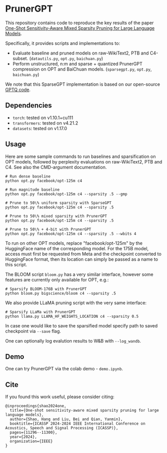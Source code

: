 # PrunerGPT

This repository contains code to reproduce the key results of the paper [One-Shot Sensitivity-Aware Mixed Sparsity Pruning for Large Language Models](https://arxiv.org/abs/2310.09499).

Specifically, it provides scripts and implementations to:

* Evaluate baseline and pruned models on raw-WikiText2, PTB and C4-subset. (`datautils.py`, `opt.py`, `baichuan.py`) 
* Perform unstructured, n:m and sparse + quantized PrunerGPT compression on OPT and BaiChuan models. (`sparsegpt.py`, `opt.py`, `baichuan.py`)

We note that this SparseGPT implementation is based on our open-source [GPTQ code](https://github.com/IST-DASLab/gptq). 

## Dependencies

* `torch`: tested on v1.10.1+cu111
* `transformers`: tested on v4.21.2
* `datasets`: tested on v1.17.0

## Usage

Here are some sample commands to run baselines and sparsification on OPT models, followed by perplexity evaluations on raw-WikiText2, PTB and C4.
See also the CMD-argument documentation.

```
# Run dense baseline
python opt.py facebook/opt-125m c4

# Run magnitude baseline
python opt.py facebook/opt-125m c4 --sparsity .5 --gmp

# Prune to 50\% uniform sparsity with SparseGPT
python opt.py facebook/opt-125m c4 --sparsity .5

# Prune to 50\% mixed sparsity with PrunerGPT
python opt.py facebook/opt-125m c4 --sparsity .5

# Prune to 50\% + 4-bit with PrunerGPT
python opt.py facebook/opt-125m c4 --sparsity .5 --wbits 4
```

To run on other OPT models, replace "facebook/opt-125m" by the HuggingFace name of the corresponding model.
For the 175B model, access must first be requested from Meta and the checkpoint converted to HuggingFace format, then its location can simply be passed as a name to this script.

The BLOOM script `bloom.py` has a very similar interface, however some features are currently only available for OPT, e.g.:

```
# Sparsify BLOOM-176B with PrunerGPT
python bloom.py bigscience/bloom c4 --sparsity .5
```

We also provide LLaMA pruning script with the very same interface:

```
# Sparsify LLaMa with PrunerGPT
python llama.py LLAMA_HF_WEIGHTS_LOCATION c4 --sparsity 0.5
```

In case one would like to save the sparsified model specify path to saved checkpoint via  `--save` flag.

One can optionally log evalution results to W&B with `--log_wandb`. 

## Demo

One can try PrunerGPT via the colab demo - `demo.ipynb`. 

## Cite

If you found this work useful, please consider citing:

```
@inproceedings{shao2024one,
  title={One-shot sensitivity-aware mixed sparsity pruning for large language models},
  author={Shao, Hang and Liu, Bei and Qian, Yanmin},
  booktitle={ICASSP 2024-2024 IEEE International Conference on Acoustics, Speech and Signal Processing (ICASSP)},
  pages={11296--11300},
  year={2024},
  organization={IEEE}
}
```
